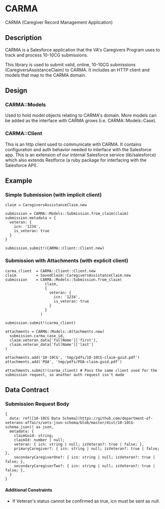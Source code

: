 # CARMA
CARMA (Caregiver Record Management Application)

## Description
CARMA is a Salesforce application that the VA's Caregivers Program uses to track and process 10-10CG submissions.

This library is used to submit valid, online, 10-10CG submissions (CaregiversAssistanceClaim) to CARMA. It includes an HTTP client and models that map to the CARMA domain.

## Design

### CARMA::Models
Used to hold model objects relating to CARMA's domain. More models can be added as the interface with CARMA grows (i.e. CARMA::Models::Case).

### CARMA::Client
This is an http client used to communicate with CARMA. It contains configuration and auth behavior needed to interface with the Salesforce app. This is an extension of our internal Salesforce service (lib/salesforce) which also extends Restforce (a ruby package for interfacing with the Salesforce API).

## Example

### Simple Submission (with implicit client)
```
claim = CaregiversAssistanceClaim.new

submission = CARMA::Models::Submission.from_claim(claim)
submission.metadata = {
  veteran: {
    icn: '1234',
    is_veteran: true
  }
}

submission.submit!(CARMA::Client::Client.new)
```

### Submission with Attachments (with explicit client)
```
carma_client  = CARMA::Client::Client.new
claim         = SavedClaim::CaregiversAssistanceClaim.new
submission    = CARMA::Models::Submission.from_claim(
                  claim,
                  {
                    veteran: {
                      icn: '1234',
                      is_veteran: true
                    }
                  }
                )

submission.submit!(carma_client)

attachments = CARMA::Models::Attachments.new(
  submission.carma_case_id,
  claim.veteran_data['fullName']['first'],
  claim.veteran_data['fullName']['last']
)

attachments.add('10-10CG', 'tmp/pdfs/10-10CG-claim-guid.pdf')
attachments.add('POA', 'tmp/pdfs/POA-claim-guid.pdf')

attachments.submit!(carma_client) # Pass the same client used for the submission request, so another auth request isn't made
```

## Data Contract
### Submission Request Body
```
{
  data: ref([10-10CG Data Schema](https://github.com/department-of-veterans-affairs/vets-json-schema/blob/master/dist/10-10CG-schema.json)) as json,
  metadata: {
    claimGuid: string;
    claimId: number | null;
    veteran: { icn: string | null; isVeteran?: true | false; },
    primaryCaregiver?: { icn: string | null; isVeteran?: true | false; },
    secondaryCaregiverOne?: { icn: string | null; isVeteran?: true | false; },
    secondaryCaregiverTwo?: { icn: string | null; isVeteran?: true | false; },
  }
}
```
#### Additional Constraints
- If Veteran's status cannot be confirmed as true, icn must be sent as null.
